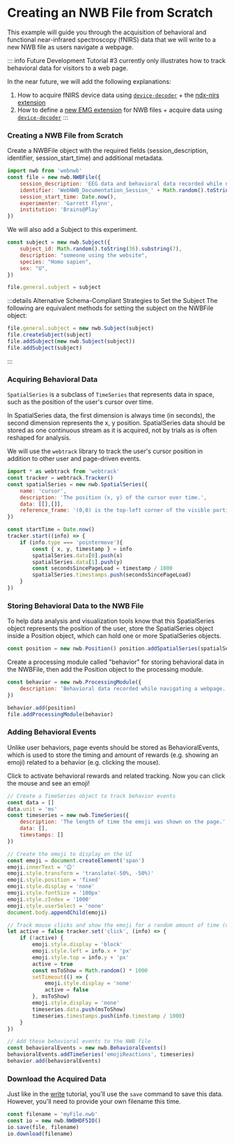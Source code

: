# Creating an NWB File from Scratch
This example will guide you through the acquisition of behavioral and functional near-infrared spectroscopy (fNIRS) data that we will write to a new NWB file as users navigate a webpage.

::: info Future Development
Tutorial #3 currently only illustrates how to track behavioral data for visitors to a web page. 

In the near future, we will add the following explanations:
1.  How to acquire fNIRS device data using [`device-decoder`](https://github.com/brainsatplay/device-decoder) + the [ndx-nirs extension](https://github.com/agencyenterprise/ndx-nirs)
2.  How to define a [new EMG extension](https://pynwb.readthedocs.io/en/stable/tutorials/general/extensions.html#sphx-glr-tutorials-general-extensions-py) for NWB files + acquire data using [`device-decoder`](https://github.com/brainsatplay/device-decoder)
:::

### Creating a NWB File from Scratch

Create a NWBFile object with the required fields (session_description, identifier, session_start_time) and additional metadata.

```js
import nwb from 'webnwb' 
const file = new nwb.NWBFile({     
    session_description: 'EEG data and behavioral data recorded while navigating a webpage.',     
    identifier: 'WebNWB_Documentation_Session_' + Math.random().toString(36).substring(7),     
    session_start_time: Date.now(),     
    experimenter: 'Garrett Flynn',     
    institution: 'Brains@Play' 
})
```

We will also add a Subject to this experiment.

```js
const subject = new nwb.Subject({     
    subject_id: Math.random().toString(36).substring(7),     
    description: "someone using the website",     
    species: "Homo sapien",     
    sex: "U", 
})  

file.general.subject = subject   
```

:::details Alternative Schema-Compliant Strategies to Set the Subject
The following are equivalent methods for setting the subject on the NWBFile object:
```js
file.general.subject = new nwb.Subject(subject) 
file.createSubject(subject) 
file.addSubject(new nwb.Subject(subject)) 
file.addSubject(subject)
```
:::
                
        
### Acquiring Behavioral Data

`SpatialSeries` is a subclass of `TimeSeries` that represents data in space, such as the position of the user's cursor over time.

In SpatialSeries data, the first dimension is always time (in seconds), the second dimension represents the x, y position. SpatialSeries data should be stored as one continuous stream as it is acquired, not by trials as is often reshaped for analysis.

We will use the `webtrack` library to track the user's cursor position in addition to other user and page-driven events.

```js
import * as webtrack from 'webtrack' 
const tracker = webtrack.Tracker()  
const spatialSeries = new nwb.SpatialSeries({     
    name: 'cursor',     
    description: 'The position (x, y) of the cursor over time.',     
    data: [[],[]],     
    reference_frame: '(0,0) is the top-left corner of the visible portion of the page.' 
})  

const startTime = Date.now() 
tracker.start((info) => {     
    if (info.type === 'pointermove'){         
        const { x, y, timestamp } = info         
        spatialSeries.data[0].push(x)         
        spatialSeries.data[1].push(y)         
        const secondsSincePageLoad = timestamp / 1000         
        spatialSeries.timestamps.push(secondsSincePageLoad)     
    } 
})
```

### Storing Behavioral Data to the NWB File
To help data analysis and visualization tools know that this SpatialSeries object represents the position of the user, store the SpatialSeries object inside a Position object, which can hold one or more SpatialSeries objects.

```js
const position = new nwb.Position() position.addSpatialSeries(spatialSeries)
```            
                

Create a processing module called "behavior" for storing behavioral data in the NWBFile, then add the Position object to the processing module.

```js
const behavior = new nwb.ProcessingModule({ 
    description: 'Behavioral data recorded while navigating a webpage.' 
}) 

behavior.add(position) 
file.addProcessingModule(behavior)
```
                    
                

### Adding Behavioral Events

Unlike user behaviors, page events should be stored as BehavioralEvents, which is used to store the timing and amount of rewards (e.g. showing an emoji) related to a behavior (e.g. clicking the mouse).

Click to activate behavioral rewards and related tracking. Now you can click the mouse and see an emoji!

```js
// Create a TimeSeries object to track behavior events 
const data = [] 
data.unit = 'ms' 
const timeseries = new nwb.TimeSeries({     
    description: 'The length of time the emoji was shown on the page.',    
    data: [],     
    timestamps: [] 
})  

// Create the emoji to display on the UI 
const emoji = document.createElement('span') 
emoji.innerText = '😊' 
emoji.style.transform = 'translate(-50%, -50%)' 
emoji.style.position = 'fixed' 
emoji.style.display = 'none' 
emoji.style.fontSize = '100px' 
emoji.style.zIndex = '1000' 
emoji.style.userSelect = 'none' 
document.body.appendChild(emoji)  

// Track mouse clicks and show the emoji for a random amount of time (up to 1s) 
let active = false tracker.set('click', (info) => {      
    if (!active) {         
        emoji.style.display = 'block'         
        emoji.style.left = info.x + 'px'         
        emoji.style.top = info.y + 'px'         
        active = true          
        const msToShow = Math.random() * 1000         
        setTimeout(() => {             
            emoji.style.display = 'none'             
            active = false           
        }, msToShow)          
        emoji.style.display = 'none'         
        timeseries.data.push(msToShow)         
        timeseries.timestamps.push(info.timestamp / 1000)     
    } 
})   

// Add these behavioral events to the NWB file 
const behavioralEvents = new nwb.BehavioralEvents() 
behavioralEvents.addTimeSeries('emojiReactions', timeseries) 
behavior.add(behavioralEvents)
```                    

### Download the Acquired Data
Just like in the [write](./write) tutorial, you'll use the `save` command to save this data. However, you'll need to provide your own filename this time.

```js
const filename = 'myFile.nwb' 
const io = new nwb.NWBHDF5IO() 
io.save(file, filename) 
io.download(filename)
```